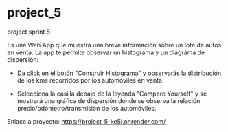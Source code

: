 # project_5
project sprint 5

Es una Web App que muestra una breve información sobre un lote de autos en venta.
La app te permite observar un histograma y un diagráma de dispersión:

- Da click en el botón "Construir Histograma" y observarás la distribución de los kms recorridos por los automóviles en venta.

- Selecciona la casilla debajo de la leyenda "Compare Yourself" y se mostrará una gráfica de dispersión donde se observa la relación precio/odómetro/transmisión de los automóviles.

Enlace a proyecto: https://project-5-ke5i.onrender.com/

